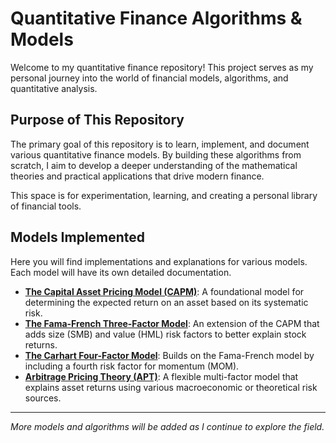 # Quantitative Finance Algorithms & Models

Welcome to my quantitative finance repository! This project serves as my personal journey into the world of financial models, algorithms, and quantitative analysis.

## Purpose of This Repository

The primary goal of this repository is to learn, implement, and document various quantitative finance models. By building these algorithms from scratch, I aim to develop a deeper understanding of the mathematical theories and practical applications that drive modern finance.

This space is for experimentation, learning, and creating a personal library of financial tools.

## Models Implemented

Here you will find implementations and explanations for various models. Each model will have its own detailed documentation.

-   **[The Capital Asset Pricing Model (CAPM)](https://github.com/cosalt/Quant-Algorithms/tree/main/CAPM-Model)**: A foundational model for determining the expected return on an asset based on its systematic risk.
-   **[The Fama-French Three-Factor Model](https://github.com/cosalt/Quant-Algorithms/tree/main/Fama-French%20Three-Factor%20Model)**: An extension of the CAPM that adds size (SMB) and value (HML) risk factors to better explain stock returns.
-   **[The Carhart Four-Factor Model](https://github.com/cosalt/Quant-Algorithms/tree/main/Carhart%20Four-Factor%20Model)**: Builds on the Fama-French model by including a fourth risk factor for momentum (MOM).
-   **[Arbitrage Pricing Theory (APT)](https://github.com/cosalt/Quant-Algorithms/tree/main/Arbitrage%20Pricing%20Theory%20(APT))**: A flexible multi-factor model that explains asset returns using various macroeconomic or theoretical risk sources.

---

*More models and algorithms will be added as I continue to explore the field.*